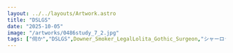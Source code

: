 ```yaml
---
layout: ../../layouts/Artwork.astro
title: "DSLGS"
date: "2025-10-05"
image: "/artworks/0486study_7_2.jpg"
tags: ["伺か","DSLGS",Downer_Smoker_LegalLolita_Gothic_Surgeon,"シャーロット・ピース","かんたん絵"]
---
```


